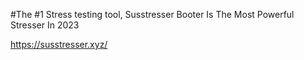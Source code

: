 #The #1 Stress testing tool, Susstresser Booter Is The Most Powerful Stresser In 2023

https://susstresser.xyz/

